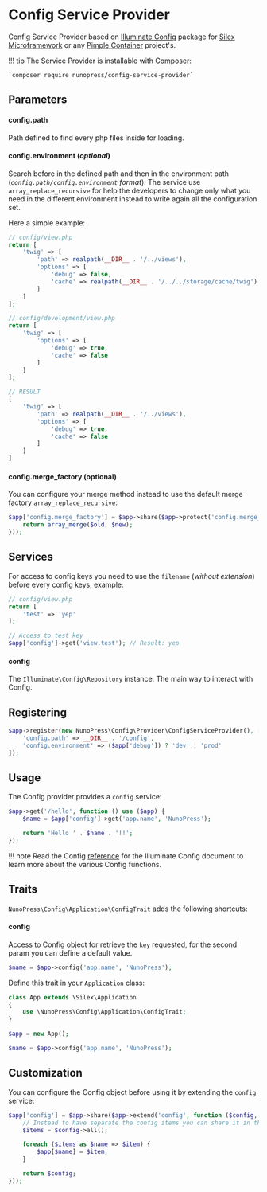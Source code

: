 Config Service Provider
=======================

Config Service Provider based on [Illuminate Config](https://github.com/illuminate/config) package for [Silex Microframework](http://silex.sensiolabs.org/) or any [Pimple Container](http://pimple.sensiolabs.org/) project's.

!!! tip
    The Service Provider is installable with [Composer](https://getcomposer.org/):
    
    `composer require nunopress/config-service-provider`

Parameters
----------

#### config.path

Path defined to find every php files inside for loading.

#### config.environment (*optional*)

Search before in the defined path and then in the environment path (*`config.path/config.environment` format*). The service use `array_replace_recursive` for help the developers to change only what you need in the different environment instead to write again all the configuration set.

Here a simple example:

```php
// config/view.php
return [
    'twig' => [
        'path' => realpath(__DIR__ . '/../views'),
        'options' => [
            'debug' => false,
            'cache' => realpath(__DIR__ . '/../../storage/cache/twig')
        ]
    ]
];

// config/development/view.php
return [
    'twig' => [
        'options' => [
            'debug' => true,
            'cache' => false
        ]
    ]
];

// RESULT
[
    'twig' => [
        'path' => realpath(__DIR__ . '/../views'),
        'options' => [
            'debug' => true,
            'cache' => false
        ]
    ]
]
```

#### config.merge_factory (optional)

You can configure your merge method instead to use the default merge factory `array_replace_recursive`:

```php
$app['config.merge_factory'] = $app->share($app->protect('config.merge_factory', function (array $old, array $new) {
    return array_merge($old, $new);
}));
```

Services
--------

For access to config keys you need to use the `filename` (*without extension*) before every config keys, example:

```php
// config/view.php
return [
    'test' => 'yep'
];

// Access to test key
$app['config']->get('view.test'); // Result: yep
```

#### config

The `Illuminate\Config\Repository` instance. The main way to interact with Config.

Registering
-----------

```php
$app->register(new NunoPress\Config\Provider\ConfigServiceProvider(), [
    'config.path' => __DIR__ . '/config',
    'config.environment' => ($app['debug']) ? 'dev' : 'prod'
]);
```

Usage
-----

The Config provider provides a `config` service:

```php
$app->get('/hello', function () use ($app) {
    $name = $app['config']->get('app.name', 'NunoPress');

    return 'Hello ' . $name . '!!';
});
```

!!! note
    Read the Config [reference](https://laravel.com/api/master/Illuminate/Config/Repository.html) for the Illuminate Config document to learn more about the various Config functions.

Traits
------

`NunoPress\Config\Application\ConfigTrait` adds the following shortcuts:

#### config

Access to Config object for retrieve the `key` requested, for the second param you can define a default value.

```php
$name = $app->config('app.name', 'NunoPress');
```

Define this trait in your `Application` class:

```php
class App extends \Silex\Application
{
    use \NunoPress\Config\Application\ConfigTrait;
}

$app = new App();

$name = $app->config('app.name', 'NunoPress');
```

Customization
-------------

You can configure the Config object before using it by extending the `config` service:

```php
$app['config'] = $app->share($app->extend('config', function ($config, $app) {
    // Instead to have separate the config items you can share it in the current container
    $items = $config->all();

    foreach ($items as $name => $item) {
        $app[$name] = $item;
    }

    return $config;
}));
```

